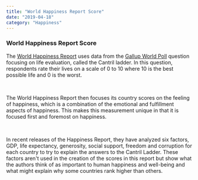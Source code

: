```yaml
---
title: "World Happiness Report Score"
date: "2019-04-18"
category: "Happiness"
---
```


<h3>World Happiness Report Score</h3>
<p>
    The <a href="http://worldhappiness.report/">World Happiness Report</a> uses data from the <a href="https://www.gallup.com/analytics/232838/world-poll.aspx">Gallup World Poll</a> question focusing on life evaluation, called the Cantril ladder. In this question, respondents rate their lives on a scale of 0 to 10 where 10 is the best possible life and 0 is the worst.
</p>
<br />
<p>
    The World Happiness Report then focuses its country scores on the feeling of happiness, which is a combination of the emotional and fulfillment aspects of happiness. This makes this measurement unique in that it is focused first and foremost on happiness.
</p>
<br />
<p>
    In recent releases of the Happiness Report, they have analyzed six factors, GDP, life expectancy, generosity, social support, freedom and corruption for each country to try to explain the answers to the Cantril Ladder. These factors aren't used in the creation of the scores in this report but show what the authors think of as important to human happiness and well-being and what might explain why some countries rank higher than others.
</p>